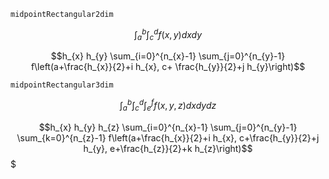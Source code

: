 `midpointRectangular2dim`

$$\int_{a}^{b} \int_{c}^{d} f(x, y) d x d y$$

$$h_{x} h_{y} \sum_{i=0}^{n_{x}-1} \sum_{j=0}^{n_{y}-1} f\left(a+\frac{h_{x}}{2}+i h_{x}, c+
\frac{h_{y}}{2}+j h_{y}\right)$$

`midpointRectangular3dim`

$$\int_{a}^{b} \int_{c}^{d}\int_{e}^{f} f(x, y,z) d x d y dz$$

$$h_{x} h_{y} h_{z} \sum_{i=0}^{n_{x}-1} \sum_{j=0}^{n_{y}-1} \sum_{k=0}^{n_{z}-1} f\left(a+\frac{h_{x}}{2}+i h_{x}, c+\frac{h_{y}}{2}+j h_{y}, e+\frac{h_{z}}{2}+k h_{z}\right)$$$